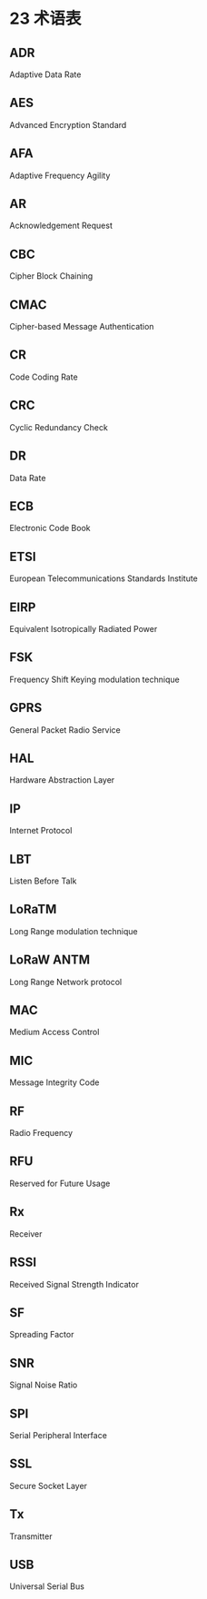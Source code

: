 # 23 术语表

## ADR

Adaptive Data Rate

## AES

Advanced Encryption Standard

## AFA

Adaptive Frequency Agility

## AR

Acknowledgement Request

## CBC

Cipher Block Chaining

## CMAC

Cipher-based Message Authentication

## CR

Code Coding Rate

## CRC

Cyclic Redundancy Check

## DR

Data Rate

## ECB

Electronic Code Book

## ETSI

European Telecommunications Standards Institute 

## EIRP

Equivalent Isotropically Radiated Power 

## FSK

Frequency Shift Keying modulation technique 

## GPRS

General Packet Radio Service

## HAL

Hardware Abstraction Layer

## IP

Internet Protocol

## LBT

Listen Before Talk

## LoRaTM

Long Range modulation technique

## LoRaW ANTM

Long Range Network protocol

## MAC

Medium Access Control

## MIC

Message Integrity Code

## RF

Radio Frequency

## RFU

Reserved for Future Usage

## Rx

Receiver

## RSSI

Received Signal Strength Indicator

## SF

Spreading Factor

## SNR

Signal Noise Ratio

## SPI

Serial Peripheral Interface

## SSL

Secure Socket Layer

## Tx

Transmitter

## USB

Universal Serial Bus